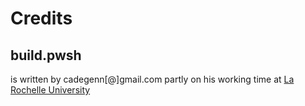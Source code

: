 # Credits

## build.pwsh

is written by cadegenn\[@]gmail.com partly on his working time at [La Rochelle University](https://www.univ-larochelle.fr)

